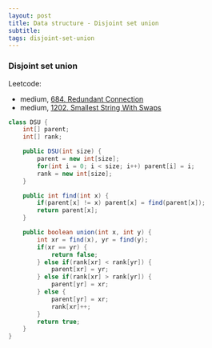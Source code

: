 ```yaml
---
layout: post
title: Data structure - Disjoint set union
subtitle:
tags: disjoint-set-union
---
```


### Disjoint set union

Leetcode:
* medium, [684. Redundant Connection](https://leetcode.com/problems/redundant-connection/)
* medium, [1202. Smallest String With Swaps](https://leetcode.com/problems/smallest-string-with-swaps/)

```java
class DSU {
    int[] parent;
    int[] rank;

    public DSU(int size) {
        parent = new int[size];
        for(int i = 0; i < size; i++) parent[i] = i;
        rank = new int[size];
    }

    public int find(int x) {
        if(parent[x] != x) parent[x] = find(parent[x]);
        return parent[x];
    }

    public boolean union(int x, int y) {
        int xr = find(x), yr = find(y);
        if(xr == yr) {
            return false;
        } else if(rank[xr] < rank[yr]) {
            parent[xr] = yr;
        } else if(rank[xr] > rank[yr]) {
            parent[yr] = xr;
        } else {
            parent[yr] = xr;
            rank[xr]++;
        }
        return true;
    }
}
```
